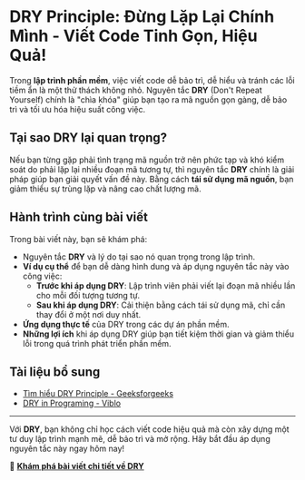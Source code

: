 # **DRY Principle: Đừng Lặp Lại Chính Mình - Viết Code Tinh Gọn, Hiệu Quả!**

Trong **lập trình phần mềm**, việc viết code dễ bảo trì, dễ hiểu và tránh các lỗi tiềm ẩn là một thử thách không nhỏ. Nguyên tắc **DRY** (Don't Repeat Yourself) chính là "chìa khóa" giúp bạn tạo ra mã nguồn gọn gàng, dễ bảo trì và tối ưu hóa hiệu suất công việc.

## **Tại sao DRY lại quan trọng?**
Nếu bạn từng gặp phải tình trạng mã nguồn trở nên phức tạp và khó kiểm soát do phải lặp lại nhiều đoạn mã tương tự, thì nguyên tắc **DRY** chính là giải pháp giúp bạn giải quyết vấn đề này. Bằng cách **tái sử dụng mã nguồn**, bạn giảm thiểu sự trùng lặp và nâng cao chất lượng mã.

## **Hành trình cùng bài viết**
Trong bài viết này, bạn sẽ khám phá:
- Nguyên tắc **DRY** và lý do tại sao nó quan trọng trong lập trình.
- **Ví dụ cụ thể** để bạn dễ dàng hình dung và áp dụng nguyên tắc này vào công việc:
  - **Trước khi áp dụng DRY**: Lập trình viên phải viết lại đoạn mã nhiều lần cho mỗi đối tượng tương tự.
  - **Sau khi áp dụng DRY**: Cải thiện bằng cách tái sử dụng mã, chỉ cần thay đổi ở một nơi duy nhất.
- **Ứng dụng thực tế** của DRY trong các dự án phần mềm.
- **Những lợi ích** khi áp dụng DRY giúp bạn tiết kiệm thời gian và giảm thiểu lỗi trong quá trình phát triển phần mềm.

## **Tài liệu bổ sung**
- [Tìm hiểu DRY Principle - Geeksforgeeks](https://www.geeksforgeeks.org/dont-repeat-yourselfdry-in-software-development/)
- [DRY in Programing - Viblo](https://viblo.asia/p/thuat-ngu-it-15-dont-repeat-yourself-dry-Ny0VGjeyLPA)

---

Với **DRY**, bạn không chỉ học cách viết code hiệu quả mà còn xây dựng một tư duy lập trình mạnh mẽ, dễ bảo trì và mở rộng. Hãy bắt đầu áp dụng nguyên tắc này ngay hôm nay!

📖 **[Khám phá bài viết chi tiết về DRY](https://dev.to/cng_qunguyn_11b65d9e1/dry-principles-1el5-temp-slug-7890419?preview=1f89a2cb404bf3accb454f2f45b9411b162402173497ce22cc954d29fce185f4ccf068769bb81f1620252ee034c358528c28886f3d921c97a2ec4d05)**
